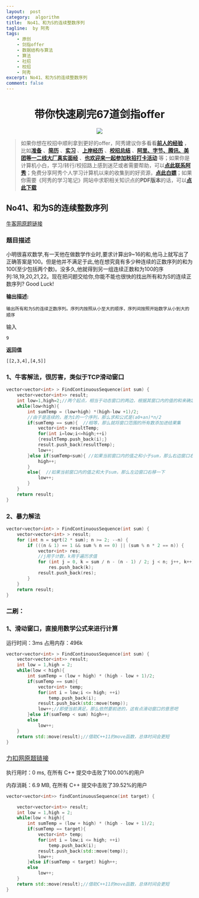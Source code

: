 ```yaml
---
layout:  post
category:  algorithm
title:  No41、和为S的连续整数序列
tagline:  by 阿秀
tags:
    - 原创
    - 剑指offer
    - 数据结构与算法
    - 算法
    - 社招
    - 校招
    - 阿秀
excerpt: No41、和为S的连续整数序列
comment: false
---
```


<h1 align="center">带你快速刷完67道剑指offer</h1>

<div align="center">
  <a href="/notes/05-xiustar/01-xiustar_reading_guide/01-introduce.html#阿秀组建了一个校招学习圈子">
      <img src="https://axiu-image-bed.oss-cn-shanghai.aliyuncs.com/img/202206190108471.png">
  </a></div>


> 如果你想在校招中顺利拿到更好的offer，阿秀建议你多看看<font style="font-weight:bold; color:#4169E1;text-decoration:underline;">[前人的经验](/notes/05-xiustar/01-xiustar_reading_guide/01-introduce.md)</font> ，比如<font style="font-weight:bold; color:#4169E1;text-decoration:underline;">[准备](/notes/05-xiustar/02-campus_prepare/02-01-校招重要时间点科普.md)</font> 、<font style="font-weight:bold; color:#4169E1;text-decoration:underline;">[简历](/notes/05-xiustar/03-resume/01-00-简历开篇词.md)</font> 、<font style="font-weight:bold; color:#4169E1;text-decoration:underline;">[实习](/notes/05-xiustar/04-school_practice/20220320-从公司角度来看，为什么要招实习生.md)</font> 、<font style="font-weight:bold; color:#4169E1;text-decoration:underline;">[上岸经历](/notes/05-xiustar/09-question_answer/20220817.md)</font> 、<font style="font-weight:bold; color:#4169E1;text-decoration:underline;">[校招总结](/notes/05-xiustar/05-campus_recruitment/2020-12-16-双非渣硕的秋招之路总结（已拿抖音研发岗SP）.md)</font> 、<font style="font-weight:bold; color:#4169E1;text-decoration:underline;">[阿里、字节、腾讯、美团等一二线大厂真实面经](/notes/05-xiustar/01-xiustar_reading_guide/20220822.md)</font> 、<font style="font-weight:bold; color:#4169E1;text-decoration:underline;">[也欢迎来一起参加秋招打卡活动](/notes/05-xiustar/01-xiustar_reading_guide/01-introduce.html#阿秀组建了一个校招学习圈子)</font> 等；如果你是计算机小白，学习/转行/校招路上感到迷茫或者需要帮助，可以<font style="font-weight:bold; color:#4169E1;text-decoration:underline;">[点此联系阿秀](/notes/08-other/02-question.md#_4、阿秀-如何才能联系到你)</font>；免费分享阿秀个人学习计算机以来的收集到的好资源，<font style="font-weight:bold; color:#4169E1;text-decoration:underline;">[点此白嫖](/notes/07-resources/01-free/01-introduce.md)</font>；如果你需要《阿秀的学习笔记》网站中求职相关知识点的**PDF版本**的话，可以<font style="font-weight:bold; color:#4169E1;text-decoration:underline;">[点此下载](/notes/08-other/02-question.md#_5、如何下载阿秀的学习笔记内容pdf版本)</font> 




## **No41、和为S的连续整数序列**

<font style="font-weight:normal; color:#4169E1;text-decoration:underline;" target="_blank">[牛客网原题链接](https://www.nowcoder.com/practice/c451a3fd84b64cb19485dad758a55ebe?tpId=13&&tqId=11194&rp=1&ru=/ta/coding-interviews&qru=/ta/coding-interviews/question-ranking)</font>

### **题目描述**

 小明很喜欢数学,有一天他在做数学作业时,要求计算出9~16的和,他马上就写出了正确答案是100。但是他并不满足于此,他在想究竟有多少种连续的正数序列的和为100(至少包括两个数)。没多久,他就得到另一组连续正数和为100的序列:18,19,20,21,22。现在把问题交给你,你能不能也很快的找出所有和为S的连续正数序列? Good Luck! 

**输出描述:**

```
输出所有和为S的连续正数序列。序列内按照从小至大的顺序，序列间按照开始数字从小到大的顺序
```

输入
~~~
9
~~~
**返回值**

~~~
[[2,3,4],[4,5]]
~~~



### **1、牛客解法，很厉害，类似于TCP滑动窗口**

~~~cpp
vector<vector<int> > FindContinuousSequence(int sum) {
    vector<vector<int>> result;
    int low=1,high=2;//两个起点，相当于动态窗口的两边，根据其窗口内的值的和来确定窗口的位置和大小
    while(low<high){
        int sumTemp = (low+high) *(high-low +1)/2;
        //由于是连续的，差为1的一个序列，那么求和公式是(a0+an)*n/2
        if(sumTemp == sum){  //相等，那么就将窗口范围的所有数添加进结果集
            vector<int> resultTemp;
            for(int i=low;i<=high;++i)
            {resultTemp.push_back(i);}
            result.push_back(resultTemp);
            low++;
        }else if(sumTemp<sum){ //如果当前窗口内的值之和小于sum，那么右边窗口右移一下
            high++;
        }
        else{  //如果当前窗口内的值之和大于sum，那么左边窗口右移一下
            low++;
        }
    }
    return result;
}
~~~



### **2、暴力解法**

~~~cpp
vector<vector<int> > FindContinuousSequence(int sum) {
    vector<vector<int> > result;
    for (int n = sqrt(2 * sum); n >= 2; --n) {
        if (((n & 1) == 1 && sum % n == 0) || (sum % n * 2 == n)) {
            vector<int> res;
            //j用于计数，k用于遍历求值
            for (int j = 0, k = sum / n - (n - 1) / 2; j < n; j++, k++)//注意看k的求法
                res.push_back(k);
            result.push_back(res);
        }
    }
    return result;
}
~~~



### **二刷：**

### **1、滑动窗口，直接用数学公式来进行计算**

运行时间：3ms  占用内存：496k

~~~cpp
vector<vector<int> > FindContinuousSequence(int sum) {
    vector<vector<int>> result;
    int low = 1,high = 2;
    while(low < high){
        int sumTemp = (low + high) * (high - low + 1)/2;
        if(sumTemp == sum){
            vector<int> temp;
            for(int i = low;i <= high; ++i)
                temp.push_back(i);
            result.push_back(std::move(temp));
            low++;//即使当前满足，那么依然要前进的，这有点滑动窗口的意思吧
        }else if(sumTemp < sum) high++;
        else
            low++;
    }
    return std::move(result);//借助C++11的move函数，总体时间会更短    
}
~~~



### <font style="font-weight:normal; color:#4169E1;text-decoration:underline;" target="_blank">[力扣网原题链接](https://leetcode-cn.com/problems/he-wei-sde-lian-xu-zheng-shu-xu-lie-lcof/)</font>

执行用时：0 ms, 在所有 C++ 提交中击败了100.00%的用户

内存消耗：6.9 MB, 在所有 C++ 提交中击败了39.52%的用户

~~~cpp
vector<vector<int>> findContinuousSequence(int target) {

    vector<vector<int>> result;
    int low = 1,high = 2;
    while(low < high){
        int sumTemp = (low + high) * (high - low + 1)/2;
        if(sumTemp == target){
            vector<int> temp;
            for(int i = low;i <= high; ++i)
                temp.push_back(i);
            result.push_back(std::move(temp));
            low++;
        }else if(sumTemp < target) high++;
        else
            low++;
    }
    return std::move(result);//借助C++11的move函数，总体时间会更短    
}
~~~


<p id = "和为S的连续整数序列"></p>

